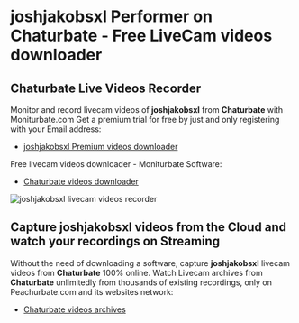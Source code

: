 # joshjakobsxl Performer on Chaturbate - Free LiveCam videos downloader

## Chaturbate Live Videos Recorder

Monitor and record livecam videos of **joshjakobsxl** from **Chaturbate** with Moniturbate.com
Get a premium trial for free by just and only registering with your Email address:
* [joshjakobsxl Premium videos downloader](https://moniturbate.com/request-demo-licence-key.html)

Free livecam videos downloader - Moniturbate Software:
* [Chaturbate videos downloader](https://moniturbate.com/moniturbate-download-software.html)

![joshjakobsxl livecam videos recorder](https://peachurnet.com/templates/moniturbate-software.png)


## Capture joshjakobsxl videos from the Cloud and watch your recordings on Streaming

Without the need of downloading a software, capture **joshjakobsxl** livecam videos from **Chaturbate** 100% online.
Watch Livecam archives from **Chaturbate** unlimitedly from thousands of existing recordings, only on Peachurbate.com and its websites network:
* [Chaturbate videos archives](https://peachurnet.com/)